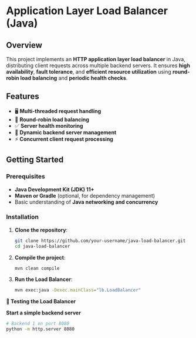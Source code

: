 # Application Layer Load Balancer (Java)

## Overview

This project implements an **HTTP application layer load balancer** in Java, distributing client requests across multiple backend servers. It ensures **high availability**, **fault tolerance**, and **efficient resource utilization** using **round-robin load balancing** and **periodic health checks**.

## Features

- 🖥 **Multi-threaded request handling**
- 🔄 **Round-robin load balancing**
- ✅ **Server health monitoring**
- 🔧 **Dynamic backend server management**
- ⚡ **Concurrent client request processing**

## Getting Started

### Prerequisites

- **Java Development Kit (JDK) 11+**
- **Maven or Gradle** (optional, for dependency management)
- Basic understanding of **Java networking and concurrency**

### Installation

1. **Clone the repository**:
   ```sh
   git clone https://github.com/your-username/java-load-balancer.git
   cd java-load-balancer
2. **Compile the project**:
   ```sh
   mvn clean compile
3. **Run the Load Balancer**:
   ```sh
   mvn exec:java -Dexec.mainClass="lb.LoadBalancer"

**🧪 Testing the Load Balancer**

**Start a simple backend server**
  ```sh
  # Backend 1 on port 8080
python -m http.server 8080

